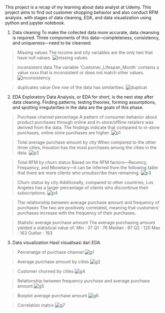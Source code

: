 This project is a recap of my learning about data analyst at Udemy. 
This project aims to find out customer shopping behavior and also conduct RFM analysis. 
with stages of data cleaning, EDA, and data visualization using python and jupyter notebook.


1.	Data cleaning
    To make the collected data more accurate, data cleansing is required.
  	Three components of this data—completeness, consistency, and uniqueness—need to be cleansed.
  	
> Missing values
The income and city variables are the only two that have null values.
![missing values](https://github.com/user-attachments/assets/54c85e46-8408-44b3-a4de-a5c8b8235fd9)

> inconsistent data
The variable 'Customer_Lifespan_Month' contains a value xxxx that is inconsistent or does not match other values.
![inconsistency](https://github.com/user-attachments/assets/932d0ab1-3cf7-4f85-9dfe-882970382f5c)

> duplicates value
One row of the data has similarities.
![duplicat](https://github.com/user-attachments/assets/7dd71559-ba4b-4b37-912f-2a25321ec16b)     


2.	EDA
    Exploratory Data Analysis, or EDA for short, is the next step after data cleaning.
  	Finding patterns, testing theories, forming assumptions, and spotting irregularities in the data are the goals of this phase.
	
> Purchase channel percentage
A pattern of consumer behavior about product purchases through online and in-store/offline retailers was derived from the data.
The findings indicate that compared to in-store purchases, online store purchases are higher.
![p1](https://github.com/user-attachments/assets/6e88589c-8986-4196-bce1-a5bae852c8ab)

> Total average purchase amount by city
When compared to the other three cities, Houston has the most purchases among the cities in the data.
 ![p2](https://github.com/user-attachments/assets/e3c83f56-0724-4c15-9de1-c9ca8dcf2714)

> Total RFM by churn status
Based on the RFM factors—Recency, Frequency, and Monetary—it can be inferred from the following table
that there are more clients who unsubscribe than remaining.
 ![p3](https://github.com/user-attachments/assets/d44b3da6-b5b7-4173-8474-3f1f7005e944)

> Churn status by city
Additionally, compared to other countries, Los Angeles has a larger percentage of clients who discontinue their subscriptions.
 ![p4](https://github.com/user-attachments/assets/7b2091b1-fa7f-4b75-988e-9d2513575f90)

> The relationship between average purchase amount and frequency of purchases
The two are positively correlated, meaning that customers' purchases increase with the frequency of their purchases.

> Statistic average purchase amount
The average purchasing amount yielded a statistical value of:
 Min : 37
 Q1 : 76
 Median : 97
 Q2 : 120
 Max : 163
 Outlier : 193 

3.	Data visualization
Hasil visualisasi dari EDA

> Percenatge of purchase channel
![g1](https://github.com/user-attachments/assets/bbe06bc0-5be5-45a1-baa1-04c219b5d0e9)

> Average purchase amount by cities
![g2](https://github.com/user-attachments/assets/115059bf-febc-4019-83bc-2d6e2fe7f5b0)

>  Customer churned by cities
![g4](https://github.com/user-attachments/assets/eabaf1f2-eb9a-472c-a504-9e096ceb87f8)

> Relationship between frequency purchase and average purchase amount
![g5](https://github.com/user-attachments/assets/c4d01532-6e35-42a2-9a2d-6422788ff6e7)

> Boxplot average purchase amount
![g6](https://github.com/user-attachments/assets/1457804a-362c-4ffb-bac9-9b15d2de4e70)

> Correlation matrix
![g7](https://github.com/user-attachments/assets/fd55e942-7ec9-4e5d-96b4-7f29c7fba9c4)

